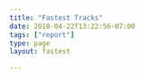 ```yaml
---
title: "Fastest Tracks"
date: 2018-04-22T13:22:56-07:00
tags: ["report"]
type: page
layout: fastest

---
```


